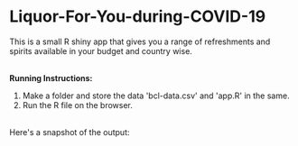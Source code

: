 # Liquor-For-You-during-COVID-19
This is a small R shiny app that gives you a range of refreshments and spirits available in your budget and country wise.

<br>
<B>Running Instructions:</b><br>
<ol>
<li>Make a folder and store the data 'bcl-data.csv' and 'app.R' in the same.
<li>Run the R file on the browser.
</ol> <br>
Here's a snapshot of the output: <br>


